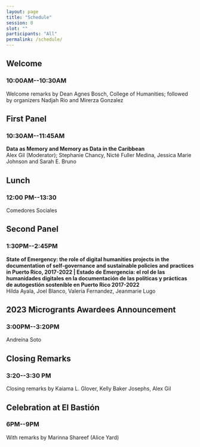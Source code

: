 ```yaml
---
layout: page
title: "Schedule"
session: 0
slot: ""
participants: "All"
permalink: /schedule/
---
```


## Welcome

### 10:00AM--10:30AM
Welcome remarks by Dean Agnes Bosch, College of Humanities; followed by organizers Nadjah Rio and Mirerza Gonzalez

## First Panel

### 10:30AM--11:45AM

**Data as Memory and Memory as Data in the Caribbean**   
Alex Gil (Moderator); Stephanie Chancy, Nicté Fuller Medina, Jessica Marie Johnson and Sarah E. Bruno

## Lunch 
### 12:00 PM--13:30		
Comedores Sociales

## Second Panel
### 1:30PM--2:45PM		

**State of Emergency: the role of digital humanities projects in the documentation of self-governance and sustainable policies and practices in Puerto Rico, 2017-2022 | Estado de Emergencia: el rol de las humanidades digitales en la documentación de las políticas y prácticas de autogestión sostenible en Puerto Rico 2017-2022**   
Hilda Ayala, Joel Blanco, Valeria Fernandez, Jeanmarie Lugo

## 2023 Microgrants Awardees Announcement
### 3:00PM--3:20PM
Andreína Soto

## Closing Remarks
### 3:20--3:30 PM		
Closing remarks by Kaiama L. Glover, Kelly Baker Josephs, Alex Gil

## Celebration at El Bastión
### 6PM--9PM
With remarks by Marinna Shareef (Alice Yard)
